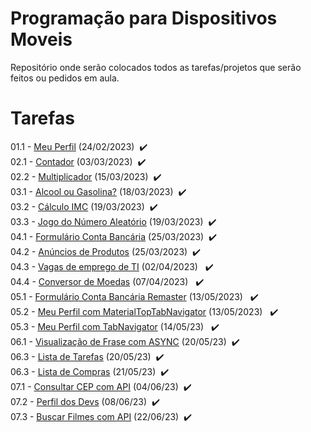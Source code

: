 # Programação para Dispositivos Moveis
Repositório onde serão colocados todos as tarefas/projetos que serão feitos ou pedidos em aula.
<h1>Tarefas</h1>
01.1 - <a href="https://github.com/EricKida/ProgDispMobiles/tree/main/Aula01%20-%20Meu%20Perfil">Meu Perfil</a> (24/02/2023)&nbsp&nbsp✔️
<br>
02.1 - <a href="https://github.com/EricKida/ProgDispMobiles/tree/main/Aula02.1%20-%20Contador">Contador</a> (03/03/2023)&nbsp&nbsp✔️
<br>
02.2 - <a href="https://github.com/EricKida/ProgDispMobiles/tree/main/Aula02.2%20-%20Multiplicador">Multiplicador</a> (15/03/2023)&nbsp&nbsp✔️
<br>
03.1 - <a href="https://github.com/EricKida/ProgDispMobiles/tree/main/Aula03.1%20-%20Álcool%20ou%20Gasolina">Alcool ou Gasolina?</a> (18/03/2023)&nbsp&nbsp✔️
<br>
03.2 - <a href="https://github.com/EricKida/ProgDispMobiles/tree/main/Aula03.2%20-%20Cálculo%20IMC">Cálculo IMC</a> (19/03/2023)&nbsp&nbsp✔️
<br>
03.3 - <a href="https://github.com/EricKida/ProgDispMobiles/tree/main/Aula03.3%20-%20Jogo%20do%20Número%20Aleatório">Jogo do Número Aleatório</a> (19/03/2023)&nbsp&nbsp✔️
<br>
04.1 - <a href="https://github.com/EricKida/ProgDispMobiles/tree/main/Aula04.1%20-%20Formulario%20Conta%20Bancaria">Formulário Conta Bancária</a> (25/03/2023)&nbsp&nbsp✔️
<br>
04.2 - <a href="https://github.com/EricKida/ProgDispMobiles/tree/main/Aula04.2%20-%20Anúncios%20de%20produtos">Anúncios de Produtos</a> (25/03/2023)&nbsp&nbsp✔️
<br>
04.3 - <a href="https://github.com/EricKida/ProgDispMobiles/tree/main/Aula04.3%20-%20Vagas%20de%20emprego%20de%20TI">Vagas de emprego de TI</a> (02/04/2023) &nbsp&nbsp✔️
<br>
04.4 - <a href="https://github.com/EricKida/ProgDispMobiles/tree/main/Aula04.4%20-%20Conversor%20de%20Moedas">Conversor de Moedas</a> (07/04/2023) &nbsp&nbsp✔️
<br>
05.1 - <a href="https://github.com/EricKida/ProgDispMobiles/tree/main/Aula05.1%20-%20Formulário%20Conta%20Bancária%20Remaster">Formulário Conta Bancária Remaster</a> (13/05/2023) &nbsp&nbsp✔️
<br>
05.2 - <a href="https://github.com/EricKida/ProgDispMobiles/tree/main/Aula05.2%20-%20Meu%20Perfil%20Remaster%201.0">Meu Perfil com MaterialTopTabNavigator</a> (13/05/2023) &nbsp&nbsp✔️
<br>
05.3 - <a href="https://github.com/EricKida/ProgDispMobiles/tree/main/Aula05.3%20-%20Meu%20Perfil%20Remaster%202.0">Meu Perfil com TabNavigator</a> (14/05/23) &nbsp&nbsp✔️
<br>
06.1 - <a href="https://github.com/EricKida/ProgDispMobiles/tree/main/Aula06.1%20-%20Visualizacao%20de%20Frase%20com%20ASYNC">Visualização de Frase com ASYNC</a> (20/05/23)&nbsp&nbsp✔️
<br>
06.3 - <a href="https://github.com/EricKida/ProgDispMobiles/tree/main/Aula06.2%20-%20Lista%20de%20Tarefas">Lista de Tarefas</a> (20/05/23)&nbsp&nbsp✔️
<br>
06.3 - <a href="https://github.com/EricKida/ProgDispMobiles/tree/main/Aula06.3%20-%20Lista%20de%20Compras">Lista de Compras</a> (21/05/23)&nbsp&nbsp✔️
<br>
07.1 - <a href="https://github.com/EricKida/ProgDispMobiles/tree/main/Aula07.1%20-%20Consultar%20CEP%20com%20API">Consultar CEP com API</a> (04/06/23)&nbsp&nbsp✔️
<br>
07.2 - <a href="https://github.com/EricKida/ProgDispMobiles/tree/main/Aula07.2%20-%20Perfil%20dos%20Devs">Perfil dos Devs</a> (08/06/23)&nbsp&nbsp✔️ 
<br>
07.3 - <a href="https://github.com/EricKida/ProgDispMobiles/tree/main/Aula07.3%20-%20CineDanger">Buscar Filmes com API</a> (22/06/23)&nbsp&nbsp✔️ 
